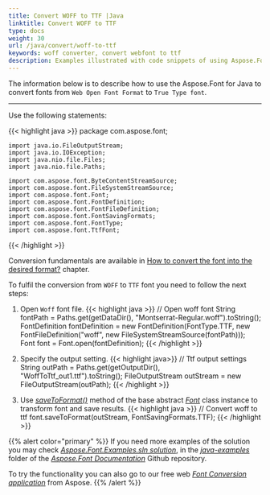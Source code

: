 ```yaml
---
title: Convert WOFF to TTF |Java
linktitle: Convert WOFF to TTF
type: docs
weight: 30
url: /java/convert/woff-to-ttf
keywords: woff converter, convert webfont to ttf
description: Examples illustrated with code snippets of using Aspose.Font for .NET for converting font woff to ttf
---
```


The information below is to describe how to use the Aspose.Font for Java to convert fonts from `Web Open Font Format` to `True Type font`.
_______

Use the following statements:

{{< highlight java >}} 
    package com.aspose.font;

    import java.io.FileOutputStream;
    import java.io.IOException;
    import java.nio.file.Files;
    import java.nio.file.Paths;

    import com.aspose.font.ByteContentStreamSource;
    import com.aspose.font.FileSystemStreamSource;
    import com.aspose.font.Font;
    import com.aspose.font.FontDefinition;
    import com.aspose.font.FontFileDefinition;
    import com.aspose.font.FontSavingFormats;
    import com.aspose.font.FontType;
    import com.aspose.font.TtfFont;
{{< /highlight >}}

Conversion fundamentals are available in [How to convert the font into the desired format?](https://docs.aspose.com//font/java/convert/#how-to-convert-the-font-into-the-desired-format) chapter.

To fulfil the conversion from `WOFF` to `TTF` font you need to follow the next steps:

1. Open `Woff` font file.
{{< highlight java >}} 
    // Open woff font
    String fontPath = Paths.get(getDataDir(), "Montserrat-Regular.woff").toString();
    FontDefinition fontDefinition = new FontDefinition(FontType.TTF, new FontFileDefinition("woff", new FileSystemStreamSource(fontPath)));
    Font font = Font.open(fontDefinition);
{{< /highlight >}}

2. Specify the output setting.
{{< highlight java>}} 
    // Ttf output settings
    String outPath = Paths.get(getOutputDir(), "WoffToTtf_out1.ttf").toString();
    FileOutputStream outStream = new FileOutputStream(outPath);
{{< /highlight >}}

3. Use [*saveToFormat()*](https://apireference.aspose.com/font/java/com.aspose.font/Font#saveToFormat-java.io.OutputStream-com.aspose.font.FontSavingFormats-) method of the base abstract [*Font*](https://apireference.aspose.com/font/java/com.aspose.font/Font) class instance to transform font and save results.
{{< highlight java >}} 
    // Convert woff to ttf
    font.saveToFormat(outStream, FontSavingFormats.TTF);
{{< /highlight >}}

{{% alert color="primary" %}}
If you need more examples of the solution you may check [*Aspose.Font.Examples.sln solution*](https://github.com/aspose-font/Aspose.Font-Documentation/tree/master/java-examples/src/main/java/com/aspose/font/examples/convertfont), in the [*java-examples*](https://github.com/aspose-font/Aspose.Font-Documentation/tree/master/java-examples/src/main/java/com/aspose/font/examples) folder of the [*Aspose.Font Documentation*](https://github.com/aspose-font/Aspose.Font-Documentation) Github repository.

To try the functionality you can also go to our free web [*Font Conversion application*](https://products.aspose.app/font/conversion) from Aspose.
{{% /alert %}}